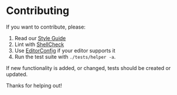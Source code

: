 Contributing
============

If you want to contribute, please:

1. Read our [Style Guide]
2. Lint with [ShellCheck]
3. Use [EditorConfig] if your editor supports it
4. Run the test suite with `./tests/helper -a`.

If new functionality is added, or changed, tests should be created or updated.

Thanks for helping out!

[Style Guide]: https://github.com/andamira/webera.sh/blob/master/STYLE_GUIDE.md
[ShellCheck]: http://www.shellcheck.net/
[EditorConfig]: http://editorconfig.org/
